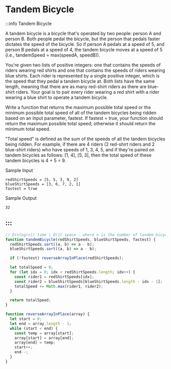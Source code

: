 # Tandem Bicycle

:::info Tandem Bicycle

A tandem bicycle is a bicycle that's operated by two people: person A and person B. Both people pedal the bicycle, but the person that pedals faster dictates the speed of the bicycle. So if person A pedals at a speed of 5, and person B pedals at a speed of 4, the tandem bicycle moves at a speed of 5 (i.e., tandemSpeed = max(speedA, speedB)).

You're given two lists of positive integers: one that contains the speeds of riders wearing red shirts and one that contains the speeds of riders wearing blue shirts. Each rider is represented by a single positive integer, which is the speed that they pedal a tandem bicycle at. Both lists have the same length, meaning that there are as many red-shirt riders as there are blue-shirt riders. Your goal is to pair every rider wearing a red shirt with a rider wearing a blue shirt to operate a tandem bicycle.

Write a function that returns the maximum possible total speed or the minimum possible total speed of all of the tandem bicycles being ridden based on an input parameter, fastest. If fastest = true, your function should return the maximum possible total speed; otherwise it should return the minimum total speed.

"Total speed" is defined as the sum of the speeds of all the tandem bicycles being ridden. For example, if there are 4 riders (2 red-shirt riders and 2 blue-shirt riders) who have speeds of 1, 3, 4, 5, and if they're paired on tandem bicycles as follows: [1, 4], [5, 3], then the total speed of these tandem bicycles is 4 + 5 = 9.


Sample Input
```
redShirtSpeeds = [5, 5, 3, 9, 2]
blueShirtSpeeds = [3, 6, 7, 2, 1] 
fastest = true
```

Sample Output
```
32
```
:::
---

```js title="Solution 1"
// O(nlog(n)) time | O(1) space - where n is the number of tandem bicycles
function tandemBicycle(redShirtSpeeds, blueShirtSpeeds, fastest) {
  redShirtSpeeds.sort((a, b) => a - b);
  blueShirtSpeeds.sort((a, b) => a - b);

  if (!fastest) reverseArrayInPlace(redShirtSpeeds);

  let totalSpeed = 0;
  for (let idx = 0; idx < redShirtSpeeds.length; idx++) {
    const rider1 = redShirtSpeeds[idx];
    const rider2 = blueShirtSpeeds[blueShirtSpeeds.length - idx - 1];
    totalSpeed += Math.max(rider1, rider2);
  }

  return totalSpeed;
}

function reverseArrayInPlace(array) {
  let start = 0;
  let end = array.length - 1;
  while (start < end) {
    const temp = array[start];
    array[start] = array[end];
    array[end] = temp;
    start++;
    end--;
  }
}
```
